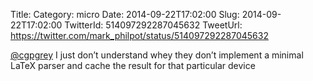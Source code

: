 Title: 
Category: micro
Date: 2014-09-22T17:02:00
Slug: 2014-09-22T17:02:00
TwitterId: 514097292287045632
TweetUrl: https://twitter.com/mark_philpot/status/514097292287045632

[@cgpgrey](https://twitter.com/cgpgrey) I just don’t understand whey they don’t implement a minimal LaTeX parser and cache the result for that particular device